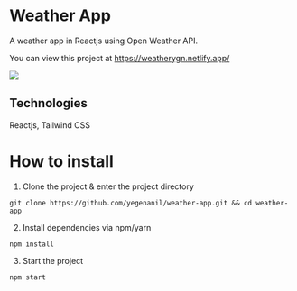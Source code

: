 # Weather App
A weather app in Reactjs using Open Weather API.

You can view this project at https://weatherygn.netlify.app/

<img src="https://user-images.githubusercontent.com/60621490/170032487-931365f8-e292-4a7c-a533-b523890a0c61.png" />

## Technologies
Reactjs, Tailwind CSS

# How to install

1. Clone the project & enter the project directory
```
git clone https://github.com/yegenanil/weather-app.git && cd weather-app
```
2. Install dependencies via npm/yarn
```
npm install
```
3. Start the project
```
npm start
```
